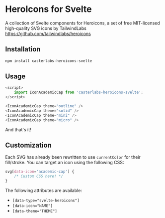 # HeroIcons for Svelte

A collection of Svelte components for Heroicons, a set of free MIT-licensed high-quality SVG icons by TailwindLabs https://github.com/tailwindlabs/heroicons

## Installation

```bash
npm install casterlabs-heroicons-svelte
```

## Usage

```javascript
<script>
    import IconAcademicCap from 'casterlabs-heroicons-svelte';
</script>

<IconAcademicCap theme="outline" />
<IconAcademicCap theme="solid" />
<IconAcademicCap theme="mini" />
<IconAcademicCap theme="micro" />
```

And that's it!

## Customization

Each SVG has already been rewritten to use `currentColor` for their fill/stroke. You can target an icon using the following CSS:

```css
svg[data-icon='academic-cap'] {
	/* Custom CSS here! */
}
```

The following attributes are available:

- `[data-type="svelte-heroicons"]`
- `[data-icon="NAME"]`
- `[data-theme="THEME"]`
